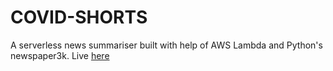 # COVID-SHORTS

A serverless news summariser built with help of AWS Lambda and Python's newspaper3k. Live [here]

[here]: <https://covidshorts.s3.ap-south-1.amazonaws.com/index.html>
